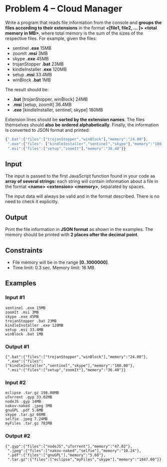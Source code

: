 ﻿
# Problem 4 – Cloud Manager

Write a program that reads file information from the console and **groups the files according to their extensions** in the format **<file-extension> <\[file1, file2, … \]> \<total memory in MB\>**, where total memory is the sum of the sizes of the respective files. For example, given the files:

- sentinel **.exe**  15MB
- zoomIt **.msi**  3MB
- skype **.exe** 45MB
- trojanStopper **.bat**  23MB
- kindleInstaller **.exe**  120MB
- setup **.msi**  33.4MB
- winBlock **.bat**  1MB

The result should be:
- **.bat** \[trojanStopper, winBlock\] 24MB
- **.msi**  \[setup, zoomIt\] 36.4MB
- **.exe** \[kindleInstaller, sentinel, skype\] 180MB

Extension lines should be **sorted by the extension names**. The files themselves should **also** **be** **ordered alphabetically**. Finally, the information is converted to JSON format and printed:
```js
{".bat":{"files":["trojanStopper","winBlock"],"memory":"24.00"},
 ".exe":{"files": ["kindleInstaller","sentinel","skype"],"memory":"180.00"},
 ".msi":{"files":["setup","zoomIt"],"memory":"36.40"}}
 ```

## Input

The input is passed to the first JavaScript function found in your code as **array of several strings:** each string will contain information about a file in the format **\<name\> \<extension\> \<memory\>**, separated by spaces.

The input data will always be valid and in the format described. There is no need to check it explicitly.

## Output

Print the file information in **JSON format** as shown in the examples. The memory should be printed with **2 places after the decimal point**.

## Constraints

-   File memory will be in the range **\[0..1000000\]**.
-   Time limit: 0.3 sec. Memory limit: 16 MB.

## Examples

### Input #1
```
sentinel .exe 15MB
zoomIt .msi 3MB
skype .exe 45MB
trojanStopper .bat 23MB
kindleInstaller .exe 120MB
setup .msi 33.4MB
winBlock .bat 1MB
```
### Output #1
```
{".bat":{"files":["trojanStopper","winBlock"],"memory":"24.00"},
 ".exe":{"files":["kindleInstaller","sentinel","skype"],"memory":"180.00"},
 ".msi":{"files":["setup","zoomIt"],"memory":"36.40"}}
```

### Input #2
```
eclipse .tar.gz 198.00MB
uTorrent .gyp 33.02MB
nodeJS .gyp 14MB
nakov-naked .jpeg 3MB
gnuGPL .pdf 5.6MB
skype .tar.gz 66MB
selfie .jpeg 7.24MB
myFiles .tar.gz 783MB
```
### Output #2
```
{".gyp":{"files":["nodeJS","uTorrent"],"memory":"47.02"},
 ".jpeg":{"files":["nakov-naked","selfie"],"memory":"10.24"},
 ".pdf":{"files":["gnuGPL"],"memory":"5.60"},
 ".tar.gz":{"files":["eclipse","myFiles","skype"],"memory":"1047.00"}}
```











